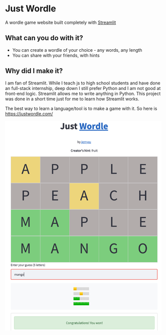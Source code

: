 # Just Wordle
A wordle game website built completely with [Streamlit](https://streamlit.io/)

## What can you do with it?
- You can create a wordle of your choice - any words, any length
- You can share with your friends, with hints

## Why did I make it?
I am fan of Streamlit. While I teach js to high school students and have done an full-stack internship, deep down I still prefer Python and I am not good at front-end logic. 
Streamlit allows me to write anything in Python. This project was done in a short time just for me to learn how Streamlit works. 

The best way to learn a language/tool is to make a game with it. So here is https://justwordle.com/

![alt text](assets/screenshot.png)
